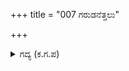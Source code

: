 +++
title = "007 ಗರುಡನೆತ್ತಲು"

+++

<details><summary>ಗದ್ಯ (ಕ.ಗ.ಪ) </summary>

7. "ಗರುಡ ಎಲ್ಲಿ? , ಕೊಬ್ಬಿದ ನೀರುಹಾವಿನ ಮರಿ ಎಲ್ಲಿ? ಸಿಂಹವೆಲ್ಲಿ , ನರಿಗಳು ಎಲ್ಲಿ ? ದಿಗ್ಗಜವೆಲ್ಲಿ , ನಾಯಮರಿಯೆಲ್ಲಿ ?  ನೀನು ಅರ್ಜುನನಿಗೆ ಸಮಾನನೆ ? ನಿನ್ನ ಆತನ ನಡುವಿನ ಅಂತರವನ್ನು ಜಗತ್ತು ಅರಿಯದೆ? ಅಯ್ಯೊ! ಕರ್ಣ, ಸುಡು, ಕಷ್ಟ, ನೀನು ಹೋಗು" ಎಂದು ಶಲ್ಯನು ಹೇಳಿದನು .
</details>

